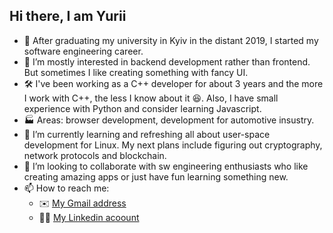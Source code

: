 ## Hi there, I am Yurii
- 👋 After graduating my university in Kyiv in the distant 2019, I started my software engineering career.
- 👀 I’m mostly interested in backend development rather than frontend. But sometimes I like creating something with fancy UI.
- 🛠️ I've been working as a C++ developer for about 3 years and the more I work with C++, the less I know about it 😆. Also, I have small experience with Python and consider learning Javascript.
- 🏭 Areas: browser development, development for automotive insustry.
- 🌱 I’m currently learning and refreshing all about user-space development for Linux. My next plans include figuring out cryptography, network protocols and blockchain. 
- 💞️ I’m looking to collaborate with sw engineering enthusiasts who like creating amazing apps or just have fun learning something new.
- 📫 How to reach me:
  * ✉️ [My Gmail address](yurii.ruban97@gmail.com)
  * 👨‍💼 [My Linkedin acoount](https://www.linkedin.com/in/yurii-ruban-016649164)

<!---
yurii-ruban/yurii-ruban is a ✨ special ✨ repository because its `README.md` (this file) appears on your GitHub profile.
You can click the Preview link to take a look at your changes.
--->
